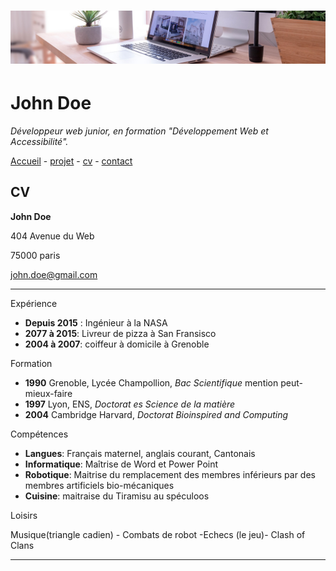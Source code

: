 # ![desk banner](img/desk-banner.jpg)

# John Doe

*Développeur web junior, en formation "Développement Web et Accessibilité".*

[Accueil](README.md) - [projet](projet.md) - [cv](cv.md) - [contact](contact.md)

## CV

**John Doe**

404 Avenue du Web

75000 paris

<john.doe@gmail.com>

- - -

Expérience

- **Depuis 2015** : Ingénieur à la NASA
- **2077 à 2015**: Livreur de pizza à San Fransisco
- **2004 à 2007**: coiffeur à domicile à Grenoble

Formation

- **1990** Grenoble, Lycée Champollion, *Bac Scientifique* mention peut-mieux-faire
- **1997** Lyon, ENS, *Doctorat es Science de la matière*
- **2004** Cambridge Harvard, *Doctorat Bioinspired and Computing*

Compétences

- **Langues**: Français maternel, anglais courant, Cantonais
- **Informatique**: Maîtrise de Word et Power Point
- **Robotique**: Maitrise du remplacement des membres inférieurs par des membres artificiels bio-mécaniques
- **Cuisine**: maitraise du Tiramisu au spéculoos

Loisirs

Musique(triangle cadien) - Combats de robot -Echecs (le jeu)- Clash of Clans

- - - 

